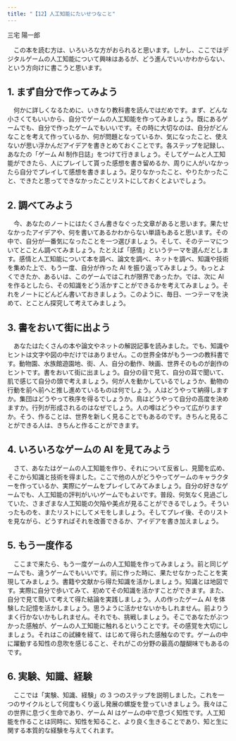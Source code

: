 ```yaml
---
title: "【12】人工知能にたいせつなこと"
---
```



三宅 陽一郎


　この本を読む方は、いろいろな方がおられると思います。しかし、ここではデジタルゲームの人工知能について興味はあるが、どう進んでいいかわからない、という方向けに書こうと思います。

## 1\. まず自分で作ってみよう

　何かに詳しくなるために、いきなり教科書を読んではだめです。まず、どんな小さくてもいいから、自分でゲームの人工知能を作ってみましょう。既にあるゲームでも、自分で作ったゲームでもいいです。その時に大切なのは、自分がどんなことを考えて作っているか、何が問題となっているか、気になったこと、使えないが思い浮かんだアイデアを書きとめておくことです。各ステップを記録し、あなたの「ゲーム AI 制作日誌」をつけて行きましょう。そしてゲームと人工知能ができたら、人にプレイして貰った感想を書き留めるか、周りに人がいなかったら自分でプレイして感想を書きましょう。足りなかったこと、やりたかったこと、できたと思ってできなかったことリストにしておくとよいでしょう。

## 2\. 調べてみよう

　今、あなたのノートにはたくさん書きなぐった文章があると思います。果たせなかったアイデアや、何を書いてあるかわからない単語もあると思います。その中で、自分が一番気になったことを一つ選びましょう。そして、そのテーマについてとことん調べてみましょう。たとえば「感情」というテーマを選んだとします。感情と人工知能について本を調べ、論文を調べ、ネットを調べ、知識や技術を集めた上で、もう一度、自分が作った AI を振り返ってみましょう。もっとよくできたか、あるいは、このゲームではこれが限界であったか。では、次に AI を作るとしたら、その知識をどう活かすことができるかを考えてみましょう。それをノートにどんどん書いておきましょう。このように、毎日、一つテーマを決めて、とことん探究して考えてみましょう。

## 3\. 書をおいて街に出よう

　あなたはたくさんの本や論文やネットの解説記事を読みました。でも、知識やヒントは文字や図の中だけではありません。この世界全体がもう一つの教科書です。動物園、水族館遊園地、街、人、自分の動作、映画、世界そのものが創作のヒントです。書をおいて街に出ましょう。自分の目で見て、自分の耳で聞いて、肌で感じて自分の頭で考えましょう。何が人を動かしているでしょうか、動物の行動を前へ前へと推し進めているものは何でしょう。人はどうやって納得しますか。集団はどうやって秩序を得るでしょうか。鳥はどうやって自分の高度を決めますか。行列が形成されるのはなぜでしょう。人の噂はどうやって広がりますか。そう、作ることは、世界を新しく見ることでもあるのです。きちんと見ることができる人は、きちんと作ることができます。

## 4\. いろいろなゲームの AI を見てみよう

　さて、あなたはゲームの人工知能を作り、それについて反省し、見聞を広め、そこから知識と技術を得ました。ここで他の人がどうやってゲームのキャラクターを作っているか、実際にゲームをプレイしてみてみましょう。自分の好きなゲームでも、人工知能の評判がいいゲームでもよいです。普段、何気なく見過ごしていた、さまざまな人工知能の欠陥や美点が見ることができるでしょう。そういったものを、またリストにしてメモをしましょう。そしてプレイ後、そのリストを見ながら、どうすればそれを改善できるか、アイデアを書き加えましょう。

## 5\. もう一度作る

　ここまで来たら、もう一度ゲームの人工知能を作ってみましょう。前と同じゲームでも、違うゲームでもいいです。前に作った時に、果たせなかったことを実現してみましょう。書籍や文献から得た知識を活かしましょう。知識とは地図です。実際に自分で歩いてみて、初めてその知識を活かすことができます。また、自分で見て聞いて考えて得た結論を実践しましょう。人の作ったゲーム AI を体験した記憶を活かしましょう。思うように活かせないかもしれません。前よりうまく行かないかもしれません。それでも、挑戦しましょう。そこであなたがぶつかった感触が、ゲームの人工知能に触れるということです。その感覚を大切にしましょう。それはこの試練を経て、はじめて得られた感触なのです。ゲームの中に躍動する知性の息吹を感じること、それがこの分野の最高の醍醐味でもあるのです。

## 6\. 実験、知識、経験

　ここでは「実験、知識、経験」の 3 つのステップを説明しました。これを一つのサイクルとして何度もくり返し発展の螺旋を登っていきましょう。我々はこの世界に息づく生命であり、ゲーム AI はゲームの中で息づく知性です。人工知能を作ることは同時に、知性を知ること、より良く生きることであり、知と生に関する本質的な経験を与えてくれます。
